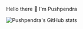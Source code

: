  Hello there 👋 I'm Pushpendra

![Pushpendra's GitHub stats](https://github-readme-stats.vercel.app/api?username=Pushpendra766&count_private=true)
